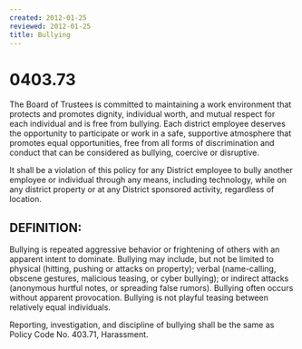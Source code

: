 ```yaml
---
created: 2012-01-25
reviewed: 2012-01-25
title: Bullying
---
```


# 0403.73 

The Board of Trustees is committed to maintaining a work environment that protects and promotes dignity, individual worth, and mutual respect for each individual and is free from bullying. Each district employee deserves the opportunity to participate or work in a safe, supportive atmosphere that promotes equal opportunities, free from all forms of discrimination and conduct that can be considered as bullying, coercive or disruptive.

It shall be a violation of this policy for any District employee to bully another employee or individual through any means, including technology, while on any district property or at any District sponsored activity, regardless of location.

## DEFINITION:

Bullying is repeated aggressive behavior or frightening of others with an apparent intent to dominate. Bullying may include, but not be limited to physical (hitting, pushing or attacks on property); verbal (name-calling, obscene gestures, malicious teasing, or cyber bullying); or indirect attacks (anonymous hurtful notes, or spreading false rumors). Bullying often occurs without apparent provocation. Bullying is not playful teasing between relatively equal individuals.

Reporting, investigation, and discipline of bullying shall be the same as Policy Code No. 403.71, Harassment.

